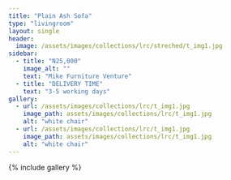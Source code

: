 ```yaml
---
title: "Plain Ash Sofa"
type: "livingroom"
layout: single
header:
  image: /assets/images/collections/lrc/streched/t_img1.jpg
sidebar:
  - title: "N25,000"
    image_alt: ""
    text: "Mike Furniture Venture"
  - title: "DELIVERY TIME"
    text: "3-5 working days"
gallery:
  - url: /assets/images/collections/lrc/t_img1.jpg
    image_path: assets/images/collections/lrc/t_img1.jpg
    alt: "white chair"
  - url: /assets/images/collections/lrc/t_img1.jpg
    image_path: assets/images/collections/lrc/t_img1.jpg
    alt: "white chair"
---
```


{% include gallery %}

